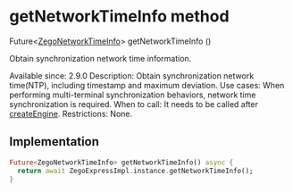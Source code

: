 


# getNetworkTimeInfo method








Future&lt;[ZegoNetworkTimeInfo](../../zego_uikit_prebuilt_live_audio_room/ZegoNetworkTimeInfo-class.md)> getNetworkTimeInfo
()





<p>Obtain synchronization network time information.</p>
<p>Available since: 2.9.0
Description: Obtain synchronization network time(NTP), including timestamp and maximum deviation.
Use cases: When performing multi-terminal synchronization behaviors, network time synchronization is required.
When to call: It needs to be called after <a class="deprecated" href="../../zego_uikit_prebuilt_live_audio_room/ZegoExpressEngine/createEngine.md">createEngine</a>.
Restrictions: None.</p>



## Implementation

```dart
Future<ZegoNetworkTimeInfo> getNetworkTimeInfo() async {
  return await ZegoExpressImpl.instance.getNetworkTimeInfo();
}
```







